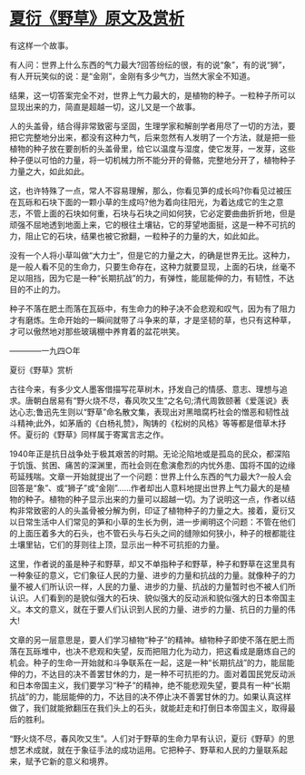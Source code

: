 # [夏衍《野草》原文及赏析](https://www.vrrw.net/wx/9031.html)

有这样一个故事。

有人问：世界上什么东西的气力最大?回答纷纭的很，有的说“象”，有的说“狮”，有人开玩笑似的说：是“金刚”，金刚有多少气力，当然大家全不知道。

结果，这一切答案完全不对，世界上气力最大的，是植物的种子。一粒种子所可以显现出来的力，简直是超越一切，这儿又是一个故事。



人的头盖骨，结合得非常致密与坚固，生理学家和解剖学者用尽了一切的方法，要把它完整地分出来，都没有这种力气，后来忽然有人发明了一个方法，就是把一些植物的种子放在要剖析的头盖骨里，给它以温度与湿度，使它发芽，一发芽，这些种子便以可怕的力量，将一切机械力所不能分开的骨骼，完整地分开了，植物种子力量之大，如此如此。

这，也许特殊了一点，常人不容易理解，那么，你看见笋的成长吗?你看见过被压在瓦砾和石块下面的一颗小草的生成吗?他为着向往阳光，为着达成它的生之意志，不管上面的石块如何重，石块与石块之间如何狭，它必定要曲曲折折地，但是顽强不屈地透到地面上来，它的根往土壤钻，它的芽望地面挺，这是一种不可抗的力，阻止它的石块，结果也被它掀翻，一粒种子的力量的大，如此如此。

没有一个人将小草叫做“大力士”，但是它的力量之大，的确是世界无比。这种力，是一般人看不见的生命力，只要生命存在，这种力就要显现，上面的石块，丝毫不足以阻挡，因为它是一种“长期抗战”的力，有弹性，能屈能伸的力，有韧性，不达目的不止的力。

种子不落在肥土而落在瓦砾中，有生命力的种子决不会悲观和叹气，因为有了阻力才有磨炼。生命开始的一瞬间就带了斗争来的草，才是坚韧的草，也只有这种草，才可以傲然地对那些玻璃棚中养育着的盆花哄笑。

————一九四○年

夏衍《野草》赏析

古往今来，有多少文人墨客借描写花草树木，抒发自己的情感、意志、理想与追求。唐朝白居易有“野火烧不尽，春风吹又生”之名句;清代周敦颐著《爱莲说》表达心志;鲁迅先生则以“野草”命名散文集，表现出对黑暗腐朽社会的憎恶和韧性战斗精神;此外，如茅盾的《白杨礼赞》，陶铸的《松树的风格》等等都是借草木抒怀。夏衍的《野草》同样属于寄寓言志之作。

1940年正是抗日战争处于极其艰苦的时期。无论沦陷地或是孤岛的民众，都深陷于饥饿、贫困、痛苦的深渊里，而社会则在愈演愈烈的内忧外患、国将不国的边缘苟延残喘。文章一开始就提出了一个问题：世界上什么东西的气力最大?一般人会回答是“象”、或“狮子”或“金刚”……作者却出人意料地提出世界上气力最大的是植物的种子。植物的种子显示出来的力量可以超越一切。为了说明这一点，作者以结构非常致密的人的头盖骨被分解为例，印证了植物种子的力量之大。接着，夏衍又以日常生活中人们常见的笋和小草的生长为例，进一步阐明这个问题：不管在他们的上面压着多大的石头，也不管石头与石头之间的缝隙如何狭小，种子的根都能往土壤里钻，它们的芽则往上顶，显示出一种不可抗拒的力量。

这里，作者说的虽是种子和野草，却又不单指种子和野草，种子和野草在这里具有一种象征的意义，它们象征人民的力量、进步的力量和抗战的力量。就像种子的力量不被人们所认识一样，人民的力量、进步的力量、抗战的力量暂时也不被人们所认识。人们看到的是貌似强大的石块、貌似强大的反动派和貌似强大的日本帝国主义。本文的意义，就在于要人们认识到人民的力量、进步的力量、抗日的力量的伟大!

文章的另一层意思是，要人们学习植物“种子”的精神。植物种子即使不落在肥土而落在瓦砾堆中，也决不悲观和失望，反而把阻力化为动力，把这看成是磨炼自己的机会。种子的生命一开始就和斗争联系在一起，这是一种“长期抗战”的力，能屈能伸的力，不达目的决不善罢甘休的力，是一种不可抗拒的力。面对着国民党反动派和日本帝国主义，我们要学习“种子”的精神，绝不能悲观失望，要具有一种“长期抗战”的力，能屈能伸的力，不达目的决不停止决不善罢甘休的力。如果认真这样做了，我们就能掀翻压在我们头上的石头，就能赶走和打倒日本帝国主义，取得最后的胜利。

“野火烧不尽，春风吹又生”。人们对于野草的生命力早有认识，夏衍《野草》的思想艺术成就，就在于象征手法的成功运用。它把种子、野草和人民的力量联系起来，赋予它新的意义和境界。

